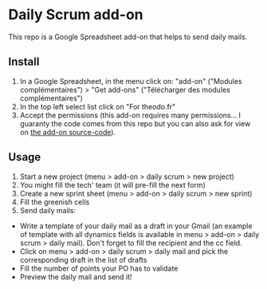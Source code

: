 Daily Scrum add-on
==================

This repo is a Google Spreadsheet add-on that helps to send daily mails.

Install
-------

1. In a Google Spreadsheet, in the menu click on: "add-on" ("Modules complémentaires") > "Get add-ons" ("Télécharger des modules complémentaires")
2. In the top left select list click on "For theodo.fr"
3. Accept the permissions (this add-on requires many permissions... I guaranty the code comes from this repo but you can also ask for view on [the add-on source-code](https://script.google.com/macros/d/MdMf53huZLjmmqvprh6GzO5aOUM6bORhY/edit?uiv=2&mid=ACjPJvEjPflgp998EriuzN0cdXDnU01i1f1i26YWd-Y_rtAfFlbk2nJ0KULlYpbI6TvAJ1b9tMx9f6TgGmtu9h10uszMEKU9z8S6pSdQIUBg16gC9EY1xENPZVAt6ZveV3TAUKiGGoXqQcc)).

Usage
-----

1. Start a new project (menu > add-on > daily scrum > new project)
2. You might fill the tech' team (it will pre-fill the next form)
3. Create a new sprint sheet (menu > add-on > daily scrum > new sprint)
4. Fill the greenish cells
5. Send daily mails:
  - Write a template of your daily mail as a draft in your Gmail (an example of template with all dynamics fields is available in menu > add-on > daily scrum > daily mail). Don't forget to fill the recipient and the cc field.
  - Click on menu > add-on > daily scrum > daily mail and pick the corresponding draft in the list of drafts
  - Fill the number of points your PO has to validate
  - Preview the daily mail and send it!
